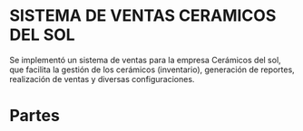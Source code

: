 # SISTEMA DE VENTAS CERAMICOS DEL SOL
Se implementó un sistema de ventas para la empresa Cerámicos del sol, que facilita la gestión de los cerámicos (inventario), generación de reportes, realización de ventas y diversas configuraciones.
# Partes 
